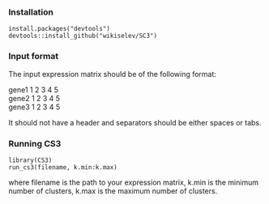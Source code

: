 ### Installation

```{R}
install.packages("devtools")
devtools::install_github("wikiselev/SC3")
```

### Input format

The input expression matrix should be of the following format:

gene1 1 2 3 4 5  
gene2 1 2 3 4 5  
gene3 1 2 3 4 5  

It should not have a header and separators should be either spaces or tabs.

### Running CS3

```{R}
library(CS3)
run_cs3(filename, k.min:k.max)
```

where filename is the path to your expression matrix, k.min is the minimum number of clusters, k.max is the maximum number of clusters.
